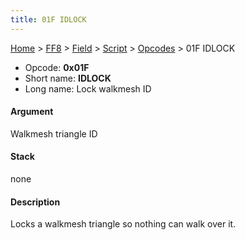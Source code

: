 ```yaml
---
title: 01F IDLOCK
---
```


[Home](/Main%20Page.md) > [FF8](/FF8.md) > [Field](/FF8/Field.md) > [Script](/FF8/Field/Script.md) > [Opcodes](/FF8/Field/Script/Opcodes.md) > 01F IDLOCK

-   Opcode: **0x01F**
-   Short name: **IDLOCK**
-   Long name: Lock walkmesh ID

#### Argument

Walkmesh triangle ID

#### Stack

none

#### Description

Locks a walkmesh triangle so nothing can walk over it.
